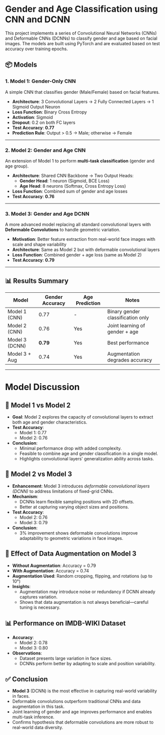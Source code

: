 # Gender and Age Classification using CNN and DCNN

This project implements a series of Convolutional Neural Networks (CNNs) and Deformable CNNs (DCNNs) to classify gender and age based on facial images. The models are built using PyTorch and are evaluated based on test accuracy over training epochs.

## 📦 Models

### 1. Model 1: Gender-Only CNN

A simple CNN that classifies gender (Male/Female) based on facial features.

- **Architecture**: 3 Convolutional Layers → 2 Fully Connected Layers → 1 Sigmoid Output Neuron
- **Loss Function**: Binary Cross Entropy
- **Activation**: Sigmoid
- **Dropout**: 0.2 on both FC layers
- **Test Accuracy**: **0.77**
- **Prediction Rule**: Output > 0.5 → Male; otherwise → Female

---

### 2. Model 2: Gender and Age CNN

An extension of Model 1 to perform **multi-task classification** (gender and age group).

- **Architecture**: Shared CNN Backbone → Two Output Heads:
  - **Gender Head**: 1 neuron (Sigmoid, BCE Loss)
  - **Age Head**: 8 neurons (Softmax, Cross Entropy Loss)
- **Loss Function**: Combined sum of gender and age losses
- **Test Accuracy**: **0.76**

---

### 3. Model 3: Gender and Age DCNN

A more advanced model replacing all standard convolutional layers with **Deformable Convolutions** to handle geometric variation.

- **Motivation**: Better feature extraction from real-world face images with scale and shape variability
- **Architecture**: Same as Model 2 but with deformable convolutional layers
- **Loss Function**: Combined gender + age loss (same as Model 2)
- **Test Accuracy**: **0.79**

---

## 📊 Results Summary

| Model         | Gender Accuracy | Age Prediction | Notes                             |
|---------------|------------------|----------------|-----------------------------------|
| Model 1 (CNN) | 0.77             | -              | Binary gender classification only |
| Model 2 (CNN) | 0.76             | Yes            | Joint learning of gender + age    |
| Model 3 (DCNN)| **0.79**         | Yes            | Best performance                  |
| Model 3 + Aug | 0.74             | Yes            | Augmentation degrades accuracy    |

---

# Model Discussion

## 🔄 Model 1 vs Model 2

- **Goal**: Model 2 explores the capacity of convolutional layers to extract both age and gender characteristics.
- **Test Accuracy**:
  - Model 1: 0.77  
  - Model 2: 0.76
- **Conclusion**: 
  - Minimal performance drop with added complexity.
  - Feasible to combine age and gender classification in a single model.
  - Highlights convolutional layers' generalization ability across tasks.

## 🔁 Model 2 vs Model 3

- **Enhancement**: Model 3 introduces *deformable convolutional layers (DCNN)* to address limitations of fixed-grid CNNs.
- **Mechanism**: 
  - DCNNs learn flexible sampling positions with 2D offsets.
  - Better at capturing varying object sizes and positions.
- **Test Accuracy**:
  - Model 2: 0.76  
  - Model 3: 0.79
- **Conclusion**: 
  - 3% improvement shows deformable convolutions improve adaptability to geometric variations in face images.

## 🔄 Effect of Data Augmentation on Model 3

- **Without Augmentation**: Accuracy = 0.79  
- **With Augmentation**: Accuracy = 0.74
- **Augmentation Used**: Random cropping, flipping, and rotations (up to 10°)
- **Insights**:
  - Augmentation may introduce noise or redundancy if DCNN already captures variation.
  - Shows that data augmentation is not always beneficial—careful tuning is necessary.

## 📊 Performance on IMDB-WIKI Dataset

- **Accuracy**:
  - Model 2: 0.78  
  - Model 3: 0.80
- **Observations**:
  - Dataset presents large variation in face sizes.
  - DCNNs perform better by adapting to scale and position variability.
  

## ✅ Conclusion

- **Model 3** (DCNN) is the most effective in capturing real-world variability in faces.
- Deformable convolutions outperform traditional CNNs and data augmentation in this task.
- Joint learning of gender and age improves performance and enables multi-task inference.
- Confirms hypothesis that deformable convolutions are more robust to real-world data diversity.


